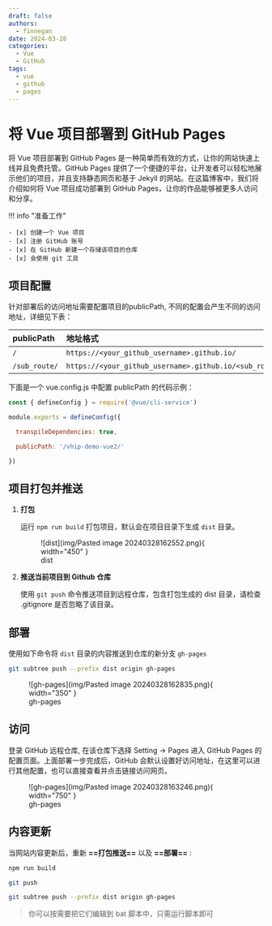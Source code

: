 ```yaml
---
draft: false
authors:
  - finnegan
date: 2024-03-28
categories:
  - Vue
  - GitHub
tags:
  - vue
  - github
  - pages
---
```

# 将 Vue 项目部署到 GitHub Pages

将 Vue 项目部署到 GitHub Pages 是一种简单而有效的方式，让你的网站快速上线并且免费托管。GitHub Pages 提供了一个便捷的平台，让开发者可以轻松地展示他们的项目，并且支持静态网页和基于 Jekyll 的网站。在这篇博客中，我们将介绍如何将 Vue 项目成功部署到 GitHub Pages，让你的作品能够被更多人访问和分享。

<!-- more -->

!!! info "准备工作"

	- [x] 创建一个 Vue 项目
	- [x] 注册 GitHub 账号
	- [x] 在 GitHub 新建一个存储该项目的仓库   
	- [x] 会使用 git 工具 


## 项目配置

针对部署后的访问地址需要配置项目的publicPath, 不同的配置会产生不同的访问地址，详细见下表：

| publicPath | 地址格式 | 示例 |
| :--- | :--- | :--- |
| `/` | `https://<your_github_username>.github.io/` | https://finneganwx.github.io/ |
| `/sub_route/` | `https://<your_github_username>.github.io/<sub_route>` | https://finneganwx.github.io/testpages |

下面是一个 vue.config.js 中配置 publicPath 的代码示例：
```js title="vue.config.js"
const { defineConfig } = require('@vue/cli-service')

module.exports = defineConfig({

  transpileDependencies: true,

  publicPath: '/vhip-demo-vue2/'

})
```

## 项目打包并推送

1. **打包**

	运行 `npm run build` 打包项目，默认会在项目目录下生成 `dist` 目录。
	
	<figure markdown> 
	    ![dist](img/Pasted image 20240328162552.png){ width="450" }
	    <figcaption>dist</figcaption>
	</figure>
	

2. **推送当前项目到 Github 仓库**

	使用 `git push` 命令推送项目到远程仓库，包含打包生成的 dist 目录，请检查 .gitignore 是否忽略了该目录。

## 部署

使用如下命令将 `dist` 目录的内容推送到仓库的新分支 `gh-pages` 

```bash
git subtree push --prefix dist origin gh-pages
```

<figure markdown> 
	![gh-pages](img/Pasted image 20240328162835.png){ width="350" }
	<figcaption>gh-pages</figcaption>
</figure>
	

## 访问

登录 GitHub 远程仓库, 在该仓库下选择 Setting -> Pages 进入 GitHub Pages 的配置页面。上面部署一步完成后，GitHub 会默认设置好访问地址，在这里可以进行其他配置，也可以直接查看并点击链接访问网页。

<figure markdown> 
	![gh-pages](img/Pasted image 20240328163246.png){ width="750" }
	<figcaption>gh-pages</figcaption>
</figure>

## 内容更新

当网站内容更新后，重新 **==打包推送==** 以及 **==部署==** :

```bash
npm run build

git push

git subtree push --prefix dist origin gh-pages
```

> 你可以按需要把它们编辑到 bat 脚本中，只需运行脚本即可


